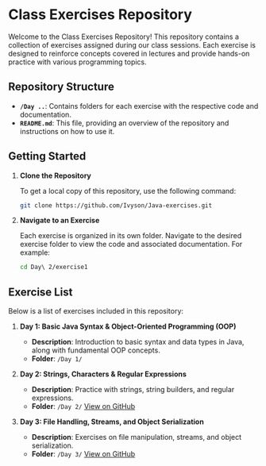 # Class Exercises Repository

Welcome to the Class Exercises Repository! This repository contains a collection of exercises assigned during our class sessions. Each exercise is designed to reinforce concepts covered in lectures and provide hands-on practice with various programming topics.

## Repository Structure

- **`/Day ..`**: Contains folders for each exercise with the respective code and documentation.
- **`README.md`**: This file, providing an overview of the repository and instructions on how to use it.


## Getting Started

1. **Clone the Repository**

   To get a local copy of this repository, use the following command:
   ```bash
   git clone https://github.com/Ivyson/Java-exercises.git
   ```

2. **Navigate to an Exercise**

   Each exercise is organized in its own folder. Navigate to the desired exercise folder to view the code and associated documentation. For example:
   ```bash
   cd Day\ 2/exercise1
   ```

## Exercise List

Below is a list of exercises included in this repository:

1. **Day 1: Basic Java Syntax & Object-Oriented Programming (OOP)**
   - **Description**: Introduction to basic syntax and data types in Java, along with fundamental OOP concepts.
   - **Folder**: `/Day 1/`

2. **Day 2: Strings, Characters & Regular Expressions**
   - **Description**: Practice with strings, string builders, and regular expressions.
   - **Folder**: `/Day 2/` [View on GitHub](https://github.com/Ivyson/Java-exercises/tree/main/Day%202)

3. **Day 3: File Handling, Streams, and Object Serialization**
   - **Description**: Exercises on file manipulation, streams, and object serialization.
   - **Folder**: `/Day 3/` [View on GitHub](https://github.com/Ivyson/Java-exercises/tree/main/Day%203)



